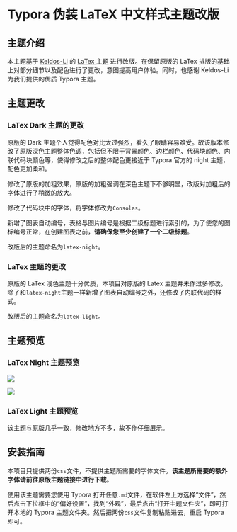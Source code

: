 # Typora 伪装 LaTeX 中文样式主题改版

## 主题介绍

本主题基于 [Keldos-Li](https://github.com/Keldos-Li/typora-latex-theme/commits?author=Keldos-Li) 的 [LaTex 主题](https://github.com/Keldos-Li/typora-latex-theme) 进行改版。在保留原版的 LaTex 排版的基础上对部分细节以及配色进行了更改，意图提高用户体验。同时，也感谢 Keldos-Li 为我们提供的优质 Typora 主题。

## 主题更改

### LaTex Dark 主题的更改

原版的 Dark 主题个人觉得配色对比太过强烈，看久了眼睛容易难受。故该版本修改了原版深色主题整体色调，包括但不限于背景颜色、边栏颜色、代码块颜色、内联代码块颜色等，使得修改之后的整体配色更接近于 Typora 官方的 night 主题，配色更加柔和。

修改了原版的加粗效果，原版的加粗强调在深色主题下不够明显，改版对加粗后的字体进行了稍微的放大。

修改了代码块中的字体，将字体修改为`Consolas`。

新增了图表自动编号，表格与图片编号是根据二级标题进行索引的，为了使您的图标编号正常，在创建图表之前，**请确保您至少创建了一个二级标题**。

改版后的主题命名为`latex-night`。

### LaTex 主题的更改

原版的 LaTex 浅色主题十分优质，本项目对原版的 Latex 主题并未作过多修改。除了和`latex-night`主题一样新增了图表自动编号之外，还修改了内联代码的样式。

改版后的主题命名为`latex-light`。

## 主题预览

### LaTex Night 主题预览

![](https://cdn.jsdelivr.net/gh/n70huihui/Blog_Photo/latex-night-1.png)

![](https://cdn.jsdelivr.net/gh/n70huihui/Blog_Photo/latex-night-2.png)

### LaTex Light 主题预览

该主题与原版几乎一致，修改地方不多，故不作仔细展示。

## 安装指南

本项目只提供两份`css`文件，不提供主题所需要的字体文件。**该主题所需要的额外字体请前往原版主题链接中进行下载**。

使用该主题需要您使用 Typora 打开任意`.md`文件，在软件左上方选择“文件”，然后点击下拉框中的“偏好设置”，找到“外观”，最后点击“打开主题文件夹”，即可打开本地的 Typora 主题文件夹。然后把两份`css`文件复制粘贴进去，重启 Typora 即可。
